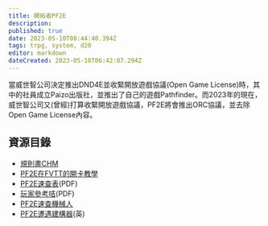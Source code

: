 ```yaml
---
title: 開拓者PF2E
description: 
published: true
date: 2023-05-10T08:44:40.394Z
tags: trpg, system, d20
editor: markdown
dateCreated: 2023-05-10T06:42:07.294Z
---
```


當威世智公司決定推出DND4E並收緊開放遊戲協議(Open Game License)時，其中的社員成立Paizo出版社，並推出了自己的遊戲Pathfinder。而2023年的現在，威世智公司又(曾經)打算收緊開放遊戲協議，PF2E將會推出ORC協議，並去除Open Game License內容。


## 資源目錄
- [規則書CHM](https://www.goddessfantasy.net/bbs/index.php?topic=128946.0)
- [PF2E在FVTT的開卡教學](pf2在FVTT的開卡教學)
- [PF2E速查表](/pdf/pf2e速查表.pdf)(PDF)
- [玩家參考咭](/pdf/player_reference_card_-_zhtw.pdf)(PDF)
- [PF2E速查機械人](https://bothelp.hktrpg.com/hktrpg-guan-fang-shi-yong-jiao-xue/trpg-gong-neng/zhi-ding-trpg-xi-tong/pf2e)
- [PF2E遭遇建構器](https://maxiride.github.io/pf2e-encounters/#/)(英)
